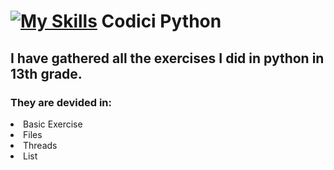 
# [![My Skills](https://skillicons.dev/icons?i=py)](https://skillicons.dev)  Codici Python

## I have gathered all the exercises I did in python in 13th grade.
### They are devided in:
<li> Basic Exercise </li>
<li> Files </li>
<li> Threads </li>
<li> List </li>
